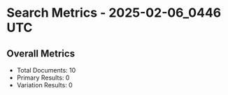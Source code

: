# Search Metrics - 2025-02-06_0446 UTC

## Overall Metrics
- Total Documents: 10
- Primary Results: 0
- Variation Results: 0
